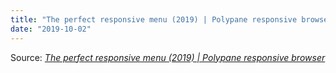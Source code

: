 ```yaml
---
title: "The perfect responsive menu (2019) | Polypane responsive browser"
date: "2019-10-02"
---
```


Source: _[The perfect responsive menu (2019) | Polypane responsive browser](https://polypane.rocks/blog/the-perfect-responsive-menu-2019/)_
